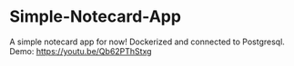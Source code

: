 # Simple-Notecard-App
A simple notecard app for now!
Dockerized and connected to Postgresql.
Demo: https://youtu.be/Qb62PThStxg
